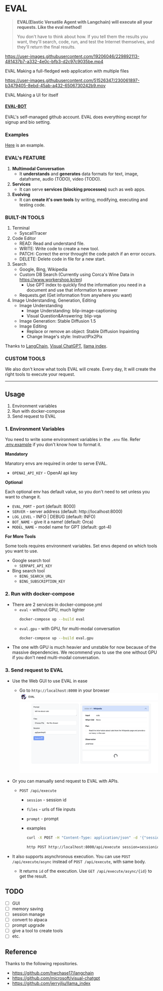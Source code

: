 # EVAL

> **EVAL(Elastic Versatile Agent with Langchain) will execute all your requests. Like the eval method!**
>
> You don't have to think about how. If you tell them the results you want, they'll search, code, run, and test the Internet themselves, and they'll return the final results.

https://user-images.githubusercontent.com/19206046/229892113-481437b7-a332-4e0c-bfb3-d2c97c9035be.mp4

EVAL Making a full-fledged web application with multiple files

https://user-images.githubusercontent.com/51526347/230061897-b3479405-8ebd-45ab-a432-6506730242b9.mov

EVAL Making a UI for itself

#### [EVAL-BOT](https://github.com/eval-bot)

EVAL's self-managed github account. EVAL does everything except for signup and bio setting.

### Examples

[Here](examples/) is an example.

### EVAL's FEATURE

1. **Multimodal Conversation**
   - It **understands** and **generates** data formats for text, image, dataframe, audio (TODO), video (TODO).
2. **Services**
   - It can serve **services (blocking processes)** such as web apps.
3. **Evolving**
   - It can **create it's own tools** by writing, modifying, executing and testing code.

### BUILT-IN TOOLS

1. Terminal
   - SyscallTracer
2. Code Editor
   - READ: Read and understand file.
   - WRITE: Write code to create a new tool.
   - PATCH: Correct the error throught the code patch if an error occurs.
   - DELETE: Delete code in file for a new start.
3. Search
   - Google, Bing, Wikipedia
   - Custom DB Search (Currently using Corca's Wine Data in https://www.workershop.kr/en)
     - Use GPT index to quickly find the information you need in a document and use that information to answer
   - Requests.get (Get information from anywhere you want)
4. Image Understanding, Generation, Editing
   - Image Understanding
     - Image Understanding: blip-image-captioning
     - Visual Question&Answering: blip-vqa
   - Image Generation: Stable Diffusion 1.5
   - Image Editing
     - Replace or remove an object: Stable Diffusion Inpainting
     - Change Image's style: InstructPix2Pix

Thanks to [LangChain](https://github.com/hwchase17/langchain), [Visual ChatGPT](https://github.com/microsoft/visual-chatgpt), [llama index](https://github.com/jerryjliu/llama_index).

### CUSTOM TOOLS

We also don't know what tools EVAL will create. Every day, It will create the right tools to execute your request.

---

## Usage

1. Environment variables
2. Run with docker-compose
3. Send request to EVAL

### 1. Environment Variables

You need to write some environment variables in the `.env` file. Refer [.env.example](.env.example) if you don't know how to format it.

**Mandatory**

Manatory envs are required in order to serve EVAL.

- `OPENAI_API_KEY` - OpenAI api key

**Optional**

Each optional env has default value, so you don't need to set unless you want to change it.

- `EVAL_PORT` - port (default: 8000)
- `SERVER` - server address (default: http://localhost:8000)
- `LOG_LEVEL` - INFO | DEBUG (default: INFO)
- `BOT_NAME` - give it a name! (default: Orca)
- `MODEL_NAME` - model name for GPT (default: gpt-4)

**For More Tools**

Some tools requires environment variables. Set envs depend on which tools you want to use.

- Google search tool
  - `SERPAPI_API_KEY`
- Bing search tool
  - `BING_SEARCH_URL`
  - `BING_SUBSCRIPTION_KEY`

### 2. Run with docker-compose

- There are 2 services in docker-compose.yml
  - `eval` - without GPU, much lighter
    ```bash
    docker-compose up --build eval
    ```
  - `eval.gpu` - with GPU, for multi-modal conversation
    ```bash
    docker-compose up --build eval.gpu
    ```
- The one with GPU is much heavier and unstable for now because of the massive dependencies. We recommend you to use the one without GPU if you don't need multi-modal conversation.

### 3. Send request to EVAL

- Use the Web GUI to use EVAL in ease

  - Go to `http://localhost:8000` in your browser
    <img src="assets/gui.png" />

- Or you can manually send request to EVAL with APIs.

  - `POST /api/execute`

    - `session` - session id
    - `files` - urls of file inputs
    - `prompt` - prompt

    - examples

      ```bash
      curl -X POST -H "Content-Type: application/json" -d '{"session": "sessionid", "files": [], "prompt": "Hi there!"}' http://localhost:8000/api/execute
      ```

      ```bash
      http POST http://localhost:8000/api/execute session=sessionid files:='[]' prompt="Hi there!"
      ```

- It also supports asynchronous execution. You can use `POST /api/execute/async` instead of `POST /api/execute`, with same body.

  - It returns `id` of the execution. Use `GET /api/execute/async/{id}` to get the result.

## TODO

- [ ] GUI
- [ ] memory saving
- [ ] session manage
- [ ] convert to alpaca
- [ ] prompt upgrade
- [ ] give a tool to create tools
- [ ] etc.

## Reference

Thanks to the following repositories.

- https://github.com/hwchase17/langchain
- https://github.com/microsoft/visual-chatgpt
- https://github.com/jerryjliu/llama_index
